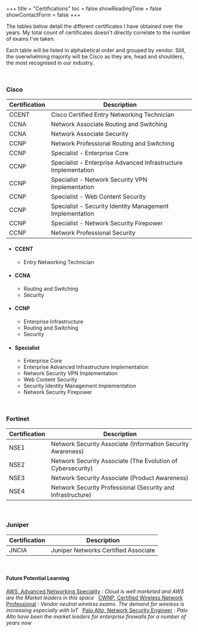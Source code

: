 +++
title = "Certifications"
toc = false
showReadingTime = false
showContactForm = false
+++

The tables below detail the different certificates I have obtained over the years. My total count of certificates doesn't directly correlate to the number of exams I've taken.

Each table will be listed in alphabetical order and grouped by vendor. Still, the overwhelming majority will be Cisco as they are, head and shoulders, the most recognised in our industry. 

&nbsp;

### Cisco

| Certification | Description |
|---------------|-------------|
| CCENT | Cisco Certified Entry Networking Technician |
| CCNA | Network Associate Routing and Switching |
| CCNA | Network Associate Security |
| CCNP | Network Professional Routing and Switching |
| CCNP | Specialist - Enterprise Core |
| CCNP | Specialist - Enterprise Advanced Infrastructure Implementation |
| CCNP | Specialist - Network Security VPN Implementation |
| CCNP | Specialist - Web Content Security |
| CCNP | Specialist - Security Identity Management Implementation |
| CCNP | Specialist - Network Security Firepower |
| CCNP | Network Professional Security |

- #### CCENT
  - Entry Networking Technician
- #### CCNA 
  - Routing and Switching
  - Security
- #### CCNP
  - Enterprise Infrastructure
  - Routing and Switching
  - Security
- #### Specialist
  - Enterprise Core
  - Enterprise Advanced Infrastructure Implementation
  - Network Security VPN Implementation
  - Web Content Security
  - Security Identity Management Implementation
  - Network Security Firepower


&nbsp;

### Fortinet

| Certification | Description |
|---------------|-------------|
| NSE1 | Network Security Associate (Information Security Awareness) |
| NSE2 | Network Security Associate (The Evolution of Cybersecurity) |
| NSE3 | Network Security Associate (Product Awareness) |
| NSE4 | Network Security Professional (Security and Infrastructure) |

&nbsp;

### Juniper

| Certification | Description |
|---------------|-------------|
| JNCIA | Juniper Networks Certified Associate |

&nbsp;

#### Future Potential Learning

[AWS, Advanced Networking Speciality](https://aws.amazon.com/certification/certified-advanced-networking-specialty/)
: _Cloud is well marketed and AWS are the Market leaders in this space_
&nbsp;
[CWNP, Certified Wireless Network Professional](https://www.cwnp.com/it-certifications/)
: _Vendor neutral wireless exams. The demand for wireless is increasing especially with IoT_
&nbsp;
[Palo Alto, Network Security Engineer](https://www.paloaltonetworks.com/services/education/palo-alto-networks-certified-network-security-engineer)
: _Palo Alto have been the market leaders for enterprise firewalls for a number of years now_